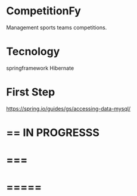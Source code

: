 # CompetitionFy
Management sports teams competitions.

Tecnology
==========
springframework
Hibernate

First Step
==========
https://spring.io/guides/gs/accessing-data-mysql/

==
IN PROGRESSS
==
===
====
=====
======
